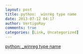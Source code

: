 ```yaml
---
layout: post
title: python: _winreg type name
date: 2013-07-12 04:17
author: VertigoRay
comments: true
categories: [Link, Uncategorized]
---
```

<a href='http://stackoverflow.com/questions/17605129/python-winreg-type-name'>python: _winreg type name</a>

